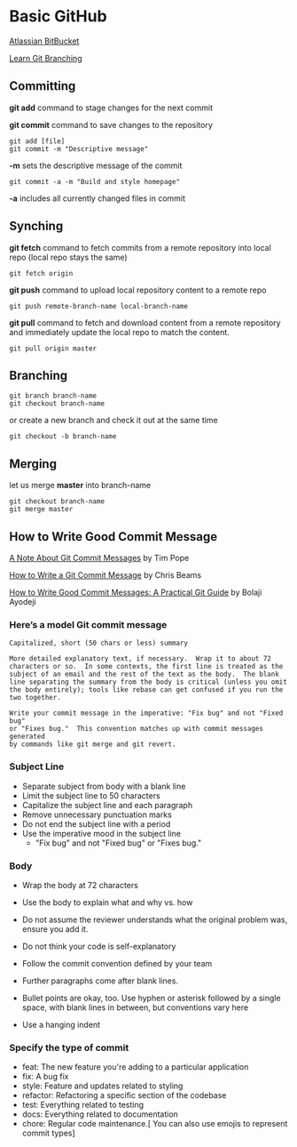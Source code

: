# Basic GitHub

[Atlassian BitBucket](https://www.atlassian.com/git/tutorials)

[Learn Git Branching](https://learngitbranching.js.org/)

## Committing

**git add** command to stage changes for the next commit

**git commit** command to save changes to the repository

```git
git add [file]
git commit -m "Descriptive message"
```

**-m** sets the descriptive message of the commit

```git
git commit -a -m "Build and style homepage"
```

**-a** includes all currently changed files in commit

## Synching

**git fetch** command to fetch commits from a remote repository into local repo (local repo stays the same)

```git
git fetch origin
```

**git push** command to upload local repository content to a remote repo

```git
git push remote-branch-name local-branch-name
```

**git pull** command to fetch and download content from a remote repository and immediately update the local repo to match the content.

```git
git pull origin master
```

## Branching

```git
git branch branch-name
git checkout branch-name
```

or create a new branch and check it out at the same time

```git
git checkout -b branch-name
```

## Merging

let us merge **master** into branch-name

```git
git checkout branch-name
git merge master
```

## How to Write Good Commit Message

[A Note About Git Commit Messages](https://tbaggery.com/2008/04/19/a-note-about-git-commit-messages.html) by Tim Pope

[How to Write a Git Commit Message](https://chris.beams.io/posts/git-commit/) by Chris Beams

[How to Write Good Commit Messages: A Practical Git Guide](https://www.freecodecamp.org/news/writing-good-commit-messages-a-practical-guide/) by Bolaji Ayodeji

### Here’s a model Git commit message

```git
Capitalized, short (50 chars or less) summary

More detailed explanatory text, if necessary.  Wrap it to about 72
characters or so.  In some contexts, the first line is treated as the
subject of an email and the rest of the text as the body.  The blank
line separating the summary from the body is critical (unless you omit
the body entirely); tools like rebase can get confused if you run the
two together.

Write your commit message in the imperative: "Fix bug" and not "Fixed bug"
or "Fixes bug."  This convention matches up with commit messages generated
by commands like git merge and git revert.
```

### Subject Line

* Separate subject from body with a blank line
* Limit the subject line to 50 characters
* Capitalize the subject line and each paragraph
* Remove unnecessary punctuation marks
* Do not end the subject line with a period
* Use the imperative mood in the subject line
  * "Fix bug" and not "Fixed bug" or "Fixes bug."

### Body

* Wrap the body at 72 characters
* Use the body to explain what and why vs. how
* Do not assume the reviewer understands what the original problem was, ensure you add it.
* Do not think your code is self-explanatory
* Follow the commit convention defined by your team

* Further paragraphs come after blank lines.
* Bullet points are okay, too. Use hyphen or asterisk followed by a single space, with blank lines in between, but conventions vary here
* Use a hanging indent

### Specify the type of commit

* feat: The new feature you're adding to a particular application
* fix: A bug fix
* style: Feature and updates related to styling
* refactor: Refactoring a specific section of the codebase
* test: Everything related to testing
* docs: Everything related to documentation
* chore: Regular code maintenance.[ You can also use emojis to represent commit types]
